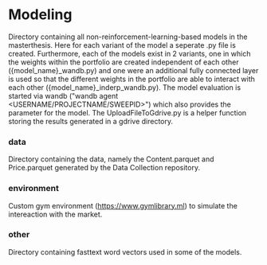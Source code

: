 # Modeling

Directory containing all non-reinforcement-learning-based models in the masterthesis. Here for each variant of the model a seperate .py file is created. Furthermore, each of the models exist in 2 variants, one in which the weights within the portfolio are created independent of each other ({model_name}_wandb.py) and one were an additional fully connected layer is used so that the different weights in the portfolio are able to interact with each other ({model_name}_inderp_wandb.py). The model evaluation is started via wandb ("wandb agent <USERNAME/PROJECTNAME/SWEEPID>") which also provides the parameter for the model. The UploadFileToGdrive.py is a helper function storing the results generated in a gdrive directory.

### data
Directory containing the data, namely the Content.parquet and Price.parquet generated by the Data Collection repository.

### environment
Custom gym environment (https://www.gymlibrary.ml) to simulate the intereaction with the market.

### other
Directory containing fasttext word vectors used in some of the models.
